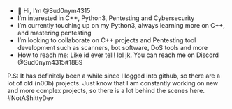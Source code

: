 - 👋 Hi, I’m @Sud0nym4315
- I’m interested in C++, Python3, Pentesting and Cybersecurity 
- I’m currently touching up on my Python3, always learning more on C++, and mastering pentesting
- I’m looking to collaborate on C++ projects and Pentesting tool development such as scanners, bot software, DoS tools and more
- How to reach me: Like id ever tell! lol jk. You can reach me on Discord @Sud0nym4315#1889

P.S: It has definitely been a while since I logged into github, so there are a lot of old (n00b) projects. Just
know that I am constantly working on new and more complex projects, so there is a lot behind
the scenes here. #NotAShittyDev
